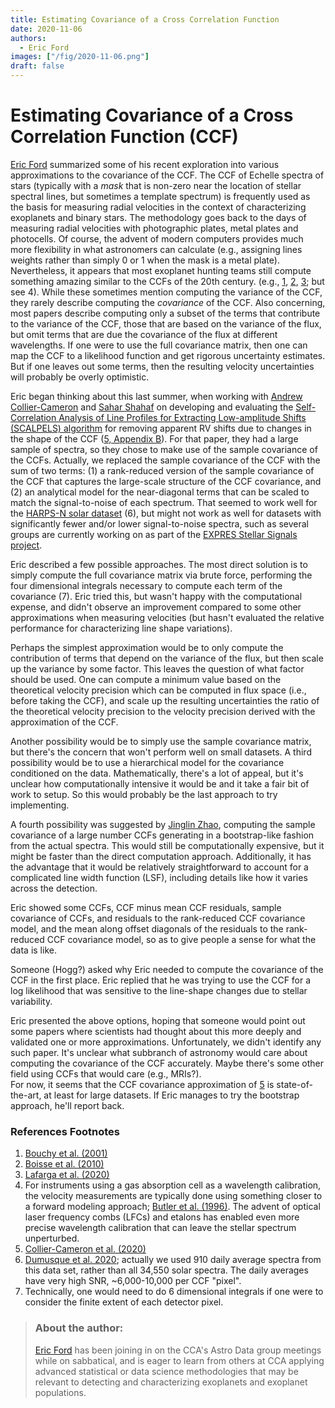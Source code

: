 ```yaml
---
title: Estimating Covariance of a Cross Correlation Function
date: 2020-11-06
authors:
  - Eric Ford
images: ["/fig/2020-11-06.png"]
draft: false
---
```


# Estimating Covariance of a Cross Correlation Function (CCF)

[Eric Ford](https://personal.psu.edu/ebf11) summarized some of his recent exploration into various approximations to the covariance of the CCF.  The CCF of Echelle spectra of stars (typically with a *mask* that is non-zero near the location of stellar spectral lines, but sometimes a template spectrum) is frequently used as the basis for measuring radial velocities in the context of characterizing exoplanets and binary stars.  The methodology goes back to the days of measuring radial velocities with photographic plates, metal plates and photocells.  Of course, the advent of modern computers provides much more flexibility in what astronomers can calculate (e.g., assigning lines weights rather than simply 0 or 1 when the mask is a metal plate).  Nevertheless, it appears that most exoplanet hunting teams still compute something amazing similar to the CCFs of the 20th century.  (e.g., [1]((https://doi.org/10.1051/0004-6361:20010730)), [2](https://doi.org/10.1051/0004-6361/201014909), [3](https://www.aanda.org/articles/aa/abs/2020/04/aa37222-19/aa37222-19.html); but see 4).  While these sometimes mention computing the variance of the CCF, they rarely describe computing the *covariance* of the CCF.  Also concerning, most papers describe computing only a subset of the terms that contribute to the variance of the CCF, those that are based on the variance of the flux, but omit terms that are due the covariance of the flux at different wavelengths.  If one were to use the full covariance matrix, then one can map the CCF to a likelihood function and get rigorous uncertainty estimates.  But if one leaves out some terms, then the resulting velocity uncertainties will probably be overly optimistic.  

Eric began thinking about this last summer, when working with [Andrew Collier-Cameron](https://risweb.st-andrews.ac.uk/portal/en/persons/andrew-collier-cameron(e9b0e012-48e6-4003-a427-313ec72683fb).html) and [Sahar Shahaf](https://www.linkedin.com/in/sahar-shahaf-86520310a?originalSubdomain=il) on developing and evaluating the [Self-Correlation Analysis of Line Profiles for Extracting Low-amplitude Shifts (SCALPELS) algorithm](https://arxiv.org/abs/2011.00018) for removing apparent RV shifts due to changes in the shape of the CCF ([5, Appendix B](https://arxiv.org/abs/2011.00018)).  For that paper, they had a large sample of spectra, so they chose to make use of the sample covariance of the CCFs.  Actually, we replaced the sample covariance of the CCF with the sum of two terms: (1) a rank-reduced version of the sample covariance of the CCF that captures the large-scale structure of the CCF covariance, and (2) an analytical model for the near-diagonal terms that can be scaled to match the signal-to-noise of each spectrum.  That seemed to work well for the [HARPS-N solar dataset](https://ui.adsabs.harvard.edu/abs/2020arXiv200901945D/abstract) (6), but might not work as well for datasets with significantly fewer and/or lower signal-to-noise spectra, such as several groups are currently working on as part of the [EXPRES Stellar Signals project](http://exoplanets.astro.yale.edu/science/activity.php).  

Eric described a few possible approaches.  The most direct solution is to simply compute the full covariance matrix via brute force, performing the four dimensional integrals necessary to compute each term of the covariance (7).  Eric tried this, but wasn't happy with the computational expense, and didn't observe an improvement compared to some other approximations when measuring velocities (but hasn't evaluated the relative performance for characterizing line shape variations).  

Perhaps the simplest approximation would be to only compute the contribution of terms that depend on the variance of the flux, but then scale up the variance by some factor.  This leaves the question of what factor should be used.  One can compute a minimum value based on the theoretical velocity precision which can be computed in flux space (i.e., before taking the CCF), and scale up the resulting uncertainties the ratio of the theoretical velocity precision to the velocity precision derived with the approximation of the CCF.  

Another possibility would be to simply use the sample covariance matrix, but there's the concern that won't perform well on small datasets. A third possibility would be to use a hierarchical model for the covariance conditioned on the data.  Mathematically, there's a lot of appeal, but it's unclear how computationally intensive it would be and it take a fair bit of work to setup.  So this would probably be the last approach to try implementing.

A fourth possibility was suggested by [Jinglin Zhao](https://github.com/jinglinzhao), computing the sample covariance of a large number CCFs generating in a bootstrap-like fashion from the actual spectra.  This would still be computationally expensive, but it might be faster than the direct computation approach.  Additionally, it has the advantage that it would be relatively straightforward to account for a complicated line width function (LSF), including details like how it varies across the detection.  

Eric showed some CCFs, CCF minus mean CCF residuals, sample covariance of CCFs, and residuals to the rank-reduced CCF covariance model, and the mean along offset diagonals of the residuals to the rank-reduced CCF covariance model, so as to give people a sense for what the data is like.  

Someone (Hogg?) asked why Eric needed to compute the covariance of the CCF in the first place.  Eric replied that he was trying to use the CCF for a log likelihood that was sensitive to the line-shape changes due to stellar variability.  

Eric presented the above options, hoping that someone would point out some papers where scientists had thought about this more deeply and validated one or more approximations.  Unfortunately, we didn't identify any such paper.  It's unclear what subbranch of astronomy would care about computing the covariance of the CCF accurately.  Maybe there's some other field using CCFs that would care (e.g., MRIs?).  
For now, it seems that the CCF covariance approximation of [5](https://arxiv.org/abs/2011.00018) is state-of-the-art, at least for large datasets.  If Eric manages to try the bootstrap approach, he'll report back.


### References Footnotes

1. [Bouchy et al. (2001)](https://doi.org/10.1051/0004-6361:20010730)
2. [Boisse et al. (2010)](https://doi.org/10.1051/0004-6361/201014909)
3. [Lafarga et al. (2020)](https://www.aanda.org/articles/aa/abs/2020/04/aa37222-19/aa37222-19.html)
4. For instruments using a gas absorption cell as a wavelength calibration, the velocity measurements are typically done using something closer to a forward modeling approach; [Butler et al. (1996)](https://www.jstor.org/stable/40680756).  The advent of optical laser frequency combs (LFCs) and etalons has enabled even more precise wavelength calibration that can leave the stellar spectrum unperturbed.  
5. [Collier-Cameron et al. (2020)](https://arxiv.org/abs/2011.00018)
6. [Dumusque et al. 2020](https://ui.adsabs.harvard.edu/abs/2020arXiv200901945D/abstract); actually we used 910 daily average spectra from this data set, rather than all 34,550 solar spectra.  The daily averages have very high SNR, ~6,000-10,000 per CCF "pixel".
7. Technically, one would need to do 6 dimensional integrals if one were to consider the finite extent of each detector pixel.


> ### About the author:  
>
> [Eric Ford](https://personal.psu.edu/ebf11) has been joining in on the CCA's Astro Data group meetings while on sabbatical, and is eager to learn from others at CCA applying advanced statistical or data science methodologies that may be relevant to detecting and characterizing exoplanets and exoplanet populations.  
